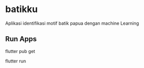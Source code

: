 # batikku

Aplikasi identifikasi motif batik papua dengan machine Learning

## Run Apps

flutter pub get

flutter run
